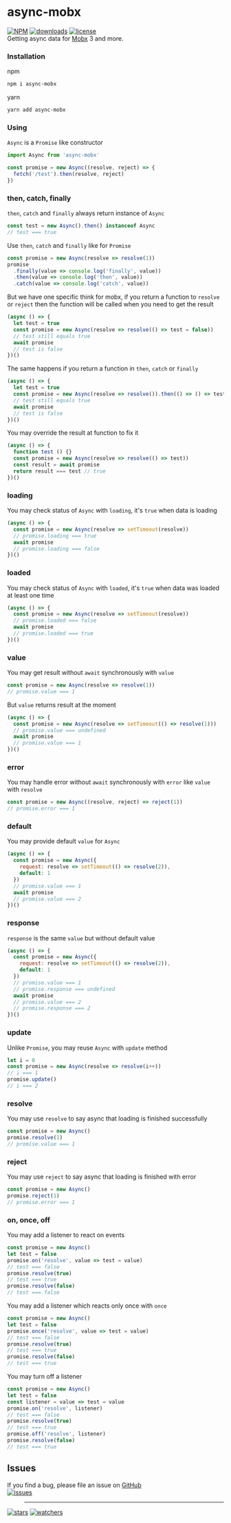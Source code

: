 # async-mobx
[![NPM](https://img.shields.io/npm/v/async-mobx.svg)](https://github.com/d8corp/async-mobx/blob/master/CHANGELOG.md)
[![downloads](https://img.shields.io/npm/dm/async-mobx.svg)](https://www.npmjs.com/package/async-mobx)
[![license](https://img.shields.io/npm/l/async-mobx)](https://github.com/d8corp/async-mobx/blob/master/LICENSE)  
Getting async data for [Mobx](https://mobx.js.org/README.html) 3 and more.
### Installation
npm
```bash
npm i async-mobx
```
yarn
```bash
yarn add async-mobx
```
### Using
`Async` is a `Promise` like constructor
```javascript
import Async from 'async-mobx'

const promise = new Async((resolve, reject) => {
  fetch('/test').then(resolve, reject)
})
```
### then, catch, finally
`then`, `catch` and `finally` always return instance of `Async`
```javascript
const test = new Async().then() instanceof Async
// test === true 
```
Use `then`, `catch` and `finally` like for `Promise`
```javascript
const promise = new Async(resolve => resolve(1))
promise
  .finally(value => console.log('finally', value))
  .then(value => console.log('then', value))
  .catch(value => console.log('catch', value))
```
But we have one specific think for mobx, if you return a function to `resolve` or `reject` then the function will be called when you need to get the result
```javascript
(async () => {
  let test = true
  const promise = new Async(resolve => resolve(() => test = false))
  // test still equals true
  await promise
  // test is false
})()
```
The same happens if you return a function in `then`, `catch` or `finally`
```javascript
(async () => {
  let test = true
  const promise = new Async(resolve => resolve()).then(() => () => test = false)
  // test still equals true
  await promise
  // test is false
})()
```
You may override the result at function to fix it
```javascript
(async () => {
  function test () {}
  const promise = new Async(resolve => resolve(() => test))
  const result = await promise
  return result === test // true
})()
```
### loading
You may check status of `Async` with `loading`, it's `true` when data is loading
```javascript
(async () => {
  const promise = new Async(resolve => setTimeout(resolve))
  // promise.loading === true
  await promise
  // promise.loading === false
})()
```
### loaded
You may check status of `Async` with `loaded`, it's `true` when data was loaded at least one time
```javascript
(async () => {
  const promise = new Async(resolve => setTimeout(resolve))
  // promise.loaded === false
  await promise
  // promise.loaded === true
})()
```
### value
You may get result without `await` synchronously with `value`
```javascript
const promise = new Async(resolve => resolve(1))
// promise.value === 1
```
But `value` returns result at the moment
```javascript
(async () => {
  const promise = new Async(resolve => setTimeout(() => resolve(1)))
  // promise.value === undefined
  await promise
  // promise.value === 1
})()
```
### error
You may handle error without `await` synchronously with `error` like `value` with `resolve`
```javascript
const promise = new Async((resolve, reject) => reject(1))
// promise.error === 1
```
### default
You may provide default `value` for `Async`
```javascript
(async () => {
  const promise = new Async({
    request: resolve => setTimeout(() => resolve(2)),
    default: 1
  })
  // promise.value === 1
  await promise
  // promise.value === 2
})()
```
### response
`response` is the same `value` but without default value
```javascript
(async () => {
  const promise = new Async({
    request: resolve => setTimeout(() => resolve(2)),
    default: 1
  })
  // promise.value === 1
  // promise.response === undefined
  await promise
  // promise.value === 2
  // promise.response === 2
})()
```
### update
Unlike `Promise`, you may reuse `Async` with `update` method
```javascript
let i = 0
const promise = new Async(resolve => resolve(i++))
// i === 1
promise.update()
// i === 2
```
### resolve
You may use `resolve` to say async that loading is finished successfully
```javascript
const promise = new Async()
promise.resolve(1)
// promise.value === 1
```
### reject
You may use `reject` to say async that loading is finished with error
```javascript
const promise = new Async()
promise.reject(1)
// promise.error === 1
```
### on, once, off
You may add a listener to react on events
```javascript
const promise = new Async()
let test = false
promise.on('resolve', value => test = value)
// test === false
promise.resolve(true)
// test === true
promise.resolve(false)
// test === false
```
You may add a listener which reacts only once with `once`
```javascript
const promise = new Async()
let test = false
promise.once('resolve', value => test = value)
// test === false
promise.resolve(true)
// test === true
promise.resolve(false)
// test === true
```
You may turn off a listener
```javascript
const promise = new Async()
let test = false
const listener = value => test = value
promise.on('resolve', listener)
// test === false
promise.resolve(true)
// test === true
promise.off('resolve', listener)
promise.resolve(false)
// test === true
```
## Issues
If you find a bug, please file an issue on [GitHub](https://github.com/d8corp/async-mobx/issues)  
[![issues](https://img.shields.io/github/issues-raw/d8corp/async-mobx)](https://github.com/d8corp/async-mobx/issues)  
> ---
[![stars](https://img.shields.io/github/stars/d8corp/async-mobx?style=social)](https://github.com/d8corp/async-mobx/stargazers)
[![watchers](https://img.shields.io/github/watchers/d8corp/async-mobx?style=social)](https://github.com/d8corp/async-mobx/watchers)

